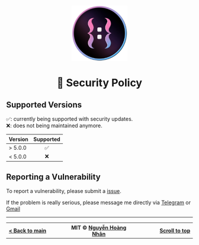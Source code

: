 <div align="center">
  <img src="./public/twg_logo.webp" alt="twg logo" width="150px" height="150px">
</div>

<h1 align="center">🔐 Security Policy</h1>

## Supported Versions

:white_check_mark:: currently being supported with security updates.\
:x:: does not being maintained anymore.

| Version | Supported          |
|:--------|:------------------:|
| > 5.0.0 | :white_check_mark: |
| < 5.0.0 | :x:                |

## Reporting a Vulnerability

To report a vulnerability, please submit a [issue](https://github.com/hoangnhan2ka3/twg/issues/new/choose).

If the problem is really serious, please message me directly via [Telegram](https://t.me/hoangnhan2ka3) or [Gmail](mailto:workwith.hnhan@gmail.com)

---

<div align="center" width="100%">
  <table>
    <tr>
      <th width="500px">
        <div align="start">
          <a href="https://github.com/hoangnhan2ka3/twg">< Back to main</a>
        </div>
      </th>
      <th width="500px">
        <div align="center">
          MIT © <a href="https://github.com/hoangnhan2ka3">Nguyễn Hoàng Nhân</a>
        </div>
      </th>
      <th width="500px">
        <div align="end">
          <a href="#-security-policy">Scroll to top</a>
        </div>
      </th>
    </tr>
  </table>
</div>
